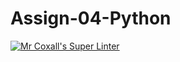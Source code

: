 # Assign-04-Python
[![Mr Coxall's Super Linter](https://github.com/ICS3U-C-Programming-Remy-S/Assign-04-Python/workflows/Mr%20Coxall's%20Super%20Linter/badge.svg)](https://github.com/ICS3U-C-Programming-Remy-S/Assign-04-Python/actions/)
